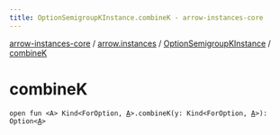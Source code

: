 ```yaml
---
title: OptionSemigroupKInstance.combineK - arrow-instances-core
---
```


[arrow-instances-core](../../index.html) / [arrow.instances](../index.html) / [OptionSemigroupKInstance](index.html) / [combineK](./combine-k.html)

# combineK

`open fun <A> Kind<ForOption, `[`A`](combine-k.html#A)`>.combineK(y: Kind<ForOption, `[`A`](combine-k.html#A)`>): Option<`[`A`](combine-k.html#A)`>`